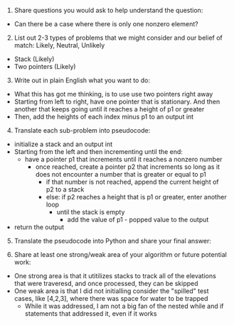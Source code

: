 1. Share questions you would ask to help understand the question:
- Can there be a case where there is only one nonzero element?

2. List out 2-3 types of problems that we might consider and our belief of match: Likely, Neutral, Unlikely
- Stack (Likely)
- Two pointers (Likely)

3. Write out in plain English what you want to do: 
- What this has got me thinking, is to use use two pointers right away 
- Starting from left to right, have one pointer that is stationary. And then another that keeps going until it reaches a height of p1 or greater
- Then, add the heights of each index minus p1 to an output int

4. Translate each sub-problem into pseudocode:
- initialize a stack and an output int 
- Starting from the left and then incrementing until the end:
  - have a pointer p1 that increments until it reaches a nonzero number
    - once reached, create a pointer p2 that increments so long as it does not encounter a number that is greater or equal to p1 
      - if that number is not reached, append the current height of p2 to a stack
      - else: if p2 reaches a height that is p1 or greater, enter another loop
        - until the stack is empty
          - add the value of p1 - popped value to the output
- return the output

5. Translate the pseudocode into Python and share your final answer:
  <!-- class Solution:
    def trap(self, height: List[int]) -> int:
        output = 0
        p1 = 0
        stack = []
        spilled = False

        while p1 != len(height)-1:
            if height[p1] == 0:
                p1 += 1 
                continue
            p2 = p1 + 1
            while height[p2] < height[p1]:
                if p2 == len(height) - 1:
                    stack.append(height[p2])
                    spilled = True
                    break
                stack.append(height[p2])
                p2 += 1
            if spilled: 
                right = stack.pop()
                while stack:
                    temp = stack.pop()
                    if right > temp:
                        output += right - temp
                    else:
                        right = temp
                return output
            while stack:
                output += height[p1] - stack.pop()
            p1 = p2
        return output  -->

6. Share at least one strong/weak area of your algorithm or future potential work:
- One strong area is that it utitilizes stacks to track all of the elevations that were traveresd, and once processed, they can be skipped
- One weak area is that I did not initialling consider the "spilled" test cases, like [4,2,3], where there was space for water to be trapped
  - While it was addressed, I am not a big fan of the nested while and if statements that addressed it, even if it works